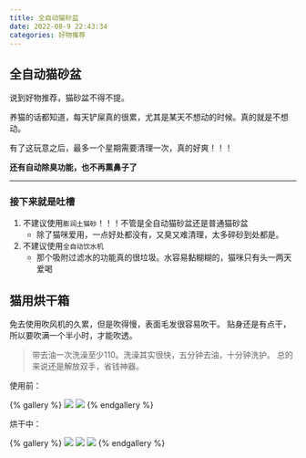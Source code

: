 ```yaml
---
title: 全自动猫砂盆
date: 2022-08-9 22:43:34
categories: 好物推荐
---
```


全自动猫砂盆
---

说到好物推荐，猫砂盆不得不提。

养猫的话都知道，每天铲屎真的很累，尤其是某天不想动的时候。真的就是不想动。

有了这玩意之后，最多一个星期需要清理一次，真的好爽！！！

**还有自动除臭功能，也不再熏鼻子了**

---

### 接下来就是吐槽

1. 不建议使用`膨润土猫砂`！！！不管是全自动猫砂盆还是普通猫砂盆
    - 除了猫咪爱用，一点好处都没有，又臭又难清理，太多碎砂到处都是。
2. 不建议使用`全自动饮水机`
    - 那个吸附过滤水的功能真的很垃圾。水容易黏糊糊的，猫咪只有头一两天爱喝

猫用烘干箱
---

免去使用吹风机的久累，但是吹得慢，表面毛发很容易吹干。
贴身还是有点干，所以要吹满一个半小时，才能吹透。
> 带去油一次洗澡至少110。洗澡其实很快，五分钟去油，十分钟洗护。 总的来说还是解放双手，省钱神器。

使用前：

{% gallery %}
![](./img/cat/dryer-1.jpeg)
![](./img/cat/dryer-2.jpeg)
{% endgallery %}

烘干中：

{% gallery %}
![](./img/cat/drying-1.jpeg)
![](./img/cat/drying-2.jpeg)
![](./img/cat/drying-3.jpeg)
{% endgallery %}
